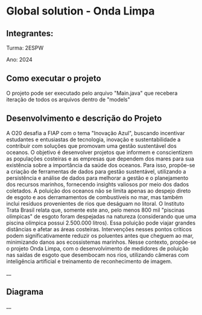 # Global solution - Onda Limpa

## Integrantes:

Turma: 2ESPW

Ano: 2024

## Como executar o projeto
O projeto pode ser executado pelo arquivo "Main.java" que recebera iteração de todos os arquivos dentro de "models"

## Desenvolvimento e descrição do Projeto
A O20 desafia a FIAP com o tema "Inovação Azul", buscando incentivar estudantes e entusiastas de tecnologia, inovação e sustentabilidade a contribuir com soluções que promovam uma gestão sustentável dos oceanos. O objetivo é desenvolver projetos que informem e conscientizem as populações costeiras e as empresas que dependem dos mares para sua existência sobre a importância da saúde dos oceanos. Para isso, propõe-se a criação de ferramentas de dados para gestão sustentável, utilizando a persistência e análise de dados para melhorar a gestão e o planejamento dos recursos marinhos, fornecendo insights valiosos por meio dos dados coletados.
A poluição dos oceanos não se limita apenas ao despejo direto de esgoto e aos derramamentos de combustíveis no mar, mas também inclui resíduos provenientes de rios que deságuam no litoral. O Instituto Trata Brasil relata que, somente este ano, pelo menos 800 mil "piscinas olímpicas" de esgoto foram despejadas na natureza (considerando que uma piscina olímpica possui 2.500.000 litros). Essa poluição pode viajar grandes distâncias e afetar as áreas costeiras. Intervenções nesses pontos críticos podem significativamente reduzir os poluentes antes que cheguem ao mar, minimizando danos aos ecossistemas marinhos. Nesse contexto, propõe-se o projeto Onda Limpa, com o desenvolvimento de medidores de poluição nas saídas de esgoto que desembocam nos rios, utilizando câmeras com inteligência artificial e treinamento de reconhecimento de imagem.

__
## Diagrama

__
